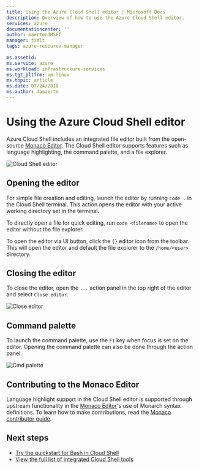 ```yaml
---
title: Using the Azure Cloud Shell editor | Microsoft Docs
description: Overview of how to use the Azure Cloud Shell editor.
services: azure
documentationcenter: ''
author: maertendMSFT
manager: timlt
tags: azure-resource-manager
 
ms.assetid: 
ms.service: azure
ms.workload: infrastructure-services
ms.tgt_pltfrm: vm-linux
ms.topic: article
ms.date: 07/24/2018
ms.author: damaerte
---
```


# Using the Azure Cloud Shell editor

Azure Cloud Shell includes an integrated file editor built from the open-source [Monaco Editor](https://github.com/Microsoft/monaco-editor). The Cloud Shell editor supports features such as language highlighting, the command palette, and a file explorer.

![Cloud Shell editor](media/using-cloud-shell-editor/open-editor.png)

## Opening the editor

For simple file creation and editing, launch the editor by running `code .` in the Cloud Shell terminal. This action opens the editor with your active working directory set in the terminal.

To directly open a file for quick editing, run `code <filename>` to open the editor without the file explorer.

To open the editor via UI button, click the `{}` editor icon from the toolbar. This will open the editor and default the file explorer to the `/home/<user>` directory.

## Closing the editor

To close the editor, open the `...` action panel in the top right of the editor and select `Close editor`.

![Close editor](media/using-cloud-shell-editor/close-editor.png)

## Command palette

To launch the command palette, use the `F1` key when focus is set on the editor. Opening the command palette can also be done through the action panel.

![Cmd palette](media/using-cloud-shell-editor/cmd-palette.png)

## Contributing to the Monaco Editor

Language highlight support in the Cloud Shell editor is supported through upstream functionality in the [Monaco Editor](https://github.com/Microsoft/monaco-editor)'s use of Monarch syntax definitions. To learn how to make contributions, read the [Monaco contributor guide](https://github.com/Microsoft/monaco-editor/blob/master/CONTRIBUTING.md).

## Next steps

- [Try the quickstart for Bash in Cloud Shell](quickstart.md)
- [View the full list of integrated Cloud Shell tools](features.md)
